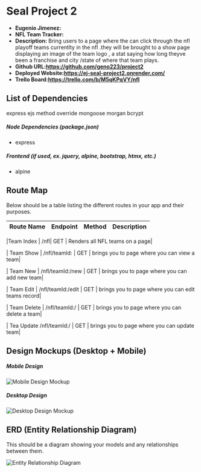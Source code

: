 # Seal Project 2

- **Eugenio Jimenez:**
- **NFL Team Tracker:**
- **Description:**
Bring users to a page where the can click through the nfl playoff teams currentlty in the nfl .they will be brought to a show page displaying an image of the team logo , a stat saying how long theyve been a franchise  and city /state of where that team plays.
- **Github URL:https://github.com/geno223/project2**
- **Deployed Website:https://ej-seal-project2.onrender.com/**
- **Trello Board:https://trello.com/b/M5qKPqVY/nfl**

## List of Dependencies
express
ejs
method override
mongoose
morgan
bcrypt
##### Node Dependencies (package.json)

- express

##### Frontend (if used, ex. jquery, alpine, bootstrap, htmx, etc.)

- alpine

## Route Map

Below should be a table listing the different routes in your app and their purposes.

| Route Name | Endpoint | Method | Description |
|------------|----------|--------|-------------|

|Team Index | /nfl| GET | Renders all NFL teams on a page|

| Team Show | /nfl/teamId: | GET | brings you to page where you can view a team|

| Team New | /nfl/teamId:/new | GET | brings you to page where you can add new team|

| Team Edit | /nfl/teamId:/edit | GET | brings you to page where you can edit teams record|


| Team Delete | /nfl/teamId:/ | GET | brings you to page where you can delete a team|

| Tea Update  /nfl/teamId:/ | GET | brings you to page where you can update team|




## Design Mockups (Desktop + Mobile)

##### Mobile Design

![Mobile Design Mockup](https://i.imgur.com/mAO8p95.png)

##### Desktop Design

![Desktop Design Mockup](https://i.imgur.com/z2qfUEQ.png)

## ERD (Entity Relationship Diagram)

This should be a diagram showing your models and any relationships between them.

![Entity Relationship Diagram](https://i.imgur.com/XCuVBrc.png)
